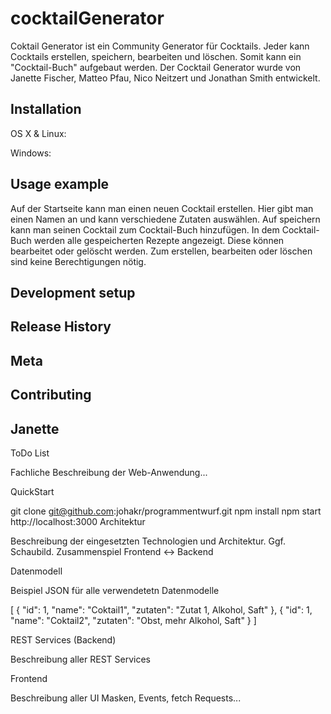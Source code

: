 # cocktailGenerator

Coktail Generator ist ein Community Generator für Cocktails.
Jeder kann Cocktails erstellen, speichern, bearbeiten und löschen. Somit kann ein "Cocktail-Buch" aufgebaut werden.
Der Cocktail Generator wurde von Janette Fischer, Matteo Pfau, Nico Neitzert und Jonathan Smith entwickelt.

## Installation

OS X & Linux:

Windows:

## Usage example

Auf der Startseite kann man einen neuen Cocktail erstellen. Hier gibt man einen Namen an und kann verschiedene Zutaten auswählen. Auf speichern kann man seinen Cocktail zum Cocktail-Buch hinzufügen.
In dem Cocktail-Buch werden alle gespeicherten Rezepte angezeigt. Diese können bearbeitet oder gelöscht werden. Zum erstellen, bearbeiten oder löschen sind keine Berechtigungen nötig.

## Development setup


## Release History


## Meta


## Contributing

## Janette
ToDo List

Fachliche Beschreibung der Web-Anwendung...

QuickStart

git clone git@github.com:johakr/programmentwurf.git
npm install
npm start
http://localhost:3000
Architektur

Beschreibung der eingesetzten Technologien und Architektur. Ggf. Schaubild. Zusammenspiel Frontend <-> Backend

Datenmodell

Beispiel JSON für alle verwendetetn Datenmodelle

[ { "id": 1, "name": "Coktail1", "zutaten": "Zutat 1, Alkohol, Saft" }, { "id": 1, "name": "Coktail2", "zutaten": "Obst, mehr Alkohol, Saft" } ]

REST Services (Backend)

Beschreibung aller REST Services

Frontend

Beschreibung aller UI Masken, Events, fetch Requests...
